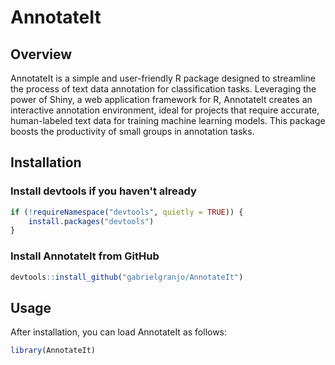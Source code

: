 # AnnotateIt

## Overview

AnnotateIt is a simple and user-friendly R package designed to streamline the process of text data annotation for classification tasks. Leveraging the power of Shiny, a web application framework for R, AnnotateIt creates an interactive annotation environment, ideal for projects that require accurate, human-labeled text data for training machine learning models. This package boosts the productivity of small groups in annotation tasks.

## Installation

### Install devtools if you haven't already

```R
if (!requireNamespace("devtools", quietly = TRUE)) {
    install.packages("devtools")
}
```

### Install AnnotateIt from GitHub

```R
devtools::install_github("gabrielgranjo/AnnotateIt")
```

## Usage

After installation, you can load AnnotateIt as follows:

```R
library(AnnotateIt)
```
